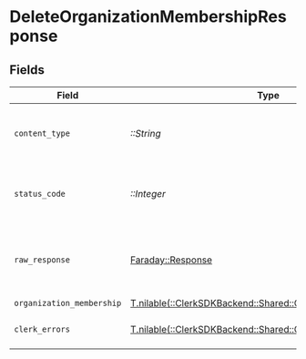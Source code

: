 # DeleteOrganizationMembershipResponse


## Fields

| Field                                                                                                         | Type                                                                                                          | Required                                                                                                      | Description                                                                                                   |
| ------------------------------------------------------------------------------------------------------------- | ------------------------------------------------------------------------------------------------------------- | ------------------------------------------------------------------------------------------------------------- | ------------------------------------------------------------------------------------------------------------- |
| `content_type`                                                                                                | *::String*                                                                                                    | :heavy_check_mark:                                                                                            | HTTP response content type for this operation                                                                 |
| `status_code`                                                                                                 | *::Integer*                                                                                                   | :heavy_check_mark:                                                                                            | HTTP response status code for this operation                                                                  |
| `raw_response`                                                                                                | [Faraday::Response](https://www.rubydoc.info/gems/faraday/Faraday/Response)                                   | :heavy_check_mark:                                                                                            | Raw HTTP response; suitable for custom response parsing                                                       |
| `organization_membership`                                                                                     | [T.nilable(::ClerkSDKBackend::Shared::OrganizationMembership)](../../models/shared/organizationmembership.md) | :heavy_minus_sign:                                                                                            | Success                                                                                                       |
| `clerk_errors`                                                                                                | [T.nilable(::ClerkSDKBackend::Shared::ClerkErrors)](../../models/shared/clerkerrors.md)                       | :heavy_minus_sign:                                                                                            | Request was not successful                                                                                    |